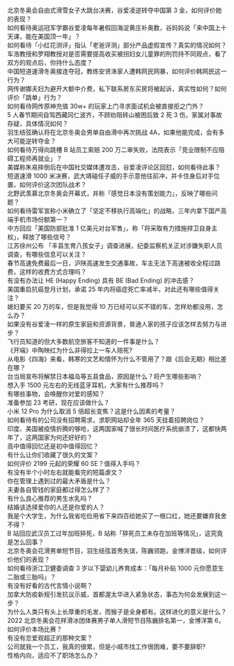 北京冬奥会自由式滑雪女子大跳台决赛，谷爱凌逆转夺中国第 3 金，如何评价她的表现？  
如何看待奥运冠军学霸谷爱凌每年暑假回海淀黄庄补奥数，谷妈妈说「来中国上十天课，能在美国顶一年」？  
如何看待「小红花测评」指认「老爸评测」部分产品虚假宣传？真实的情况如何？  
车浩教授和罗翔教授对是否需要提高收买被拐妇女儿童罪的刑罚持不同观点，看了双方的观点后，你持什么态度？  
中国短道速滑冬奥接连夺冠，教练安贤洙家人遭韩网民网暴，如何评价韩网民这一行为？  
网传谢娜夫妇为避开大额中介费，私下联系房东买房将被起诉，真实性如何？如何评价「跳单」行为？  
如何看待网传原神充值 30w+ 的玩家上门寻求面试机会被直接拒之门外？  
5 人春节期间自驾西藏冈仁波齐，不顾劝阻转山被困后致 2 死 3 伤，家属对事故存疑，具体情况如何？  
羽生结弦确认将在北京冬奥会男单自由滑中再次挑战 4A，如果他能完成，会有多大可能逆转夺金？  
如何看待万得向跳槽 B 站员工索赔 200 万二审失败，法院表示「竞业限制不应阻碍工程师再就业」？  
美媒称朱易摔倒后在中国社交媒体遭攻击，谷爱凌评论区回怼，如何看待此事？  
短道速滑 1000 米决赛，武大靖碰任子威的手示意他往前冲，并卡住身后对手位置，如何评价这次团队战术？  
北野武羡慕北京冬奥会开幕式，并称「感觉日本没有策划能力」，反映了哪些问题？  
如何看待雷军宣称小米确立了「坚定不移执行高端化」的战略，三年内拿下国产高端手机市场份额第一？  
中方回应「美国防部批准 1 亿美元对台军售」，称「将采取有力措施捍卫自身主权」，释放了哪些信号？  
江苏徐州公布 「丰县生育八孩女子」调查进展，纪委监察机关正对涉嫌失职人员调查，有哪些信息可以关注？  
春节高速免费最后一日，沪陕高速发生交通事故，车主无法下高速被收全程过路费，这样的收费方式合理吗？  
有没有办法让 HE (Happy Ending) 具有 BE (Bad Ending) 的冲击感？  
美国重启抗癌登月计划，承诺 25 年内将癌症死亡率减半，对此还有哪些值得关注？  
媳妇要买 20 万的车，但是我觉得 10 万已经可以买不错的车，怎样劝都没用，怎么办？  
如果没有谷爱凌一样的原生家庭和资源背景，普通人家的孩子应该怎样去努力与进步？  
飞行员知道的但大多数航空旅客不知道的一件事是什么？  
《开端》中陶映红为什么非得拉上一车人陪死?  
从电影《四海》来看，韩寒的文艺和情怀为什么不管用了？跟《后会无期》相比差在哪？  
台当局宣布将解禁日本福岛等五县食品，原因是什么？将产生哪些影响？  
想入手 1500 元左右的无线蓝牙耳机，大家有什么推荐吗？  
有哪些事物，会唤醒你对爱的感知？  
准备参加 23 考研，现在应该做什么？  
小米 12 Pro 为什么取消 5 倍超长变焦？这是什么因素的考量？  
如何看待有的公司没有招聘需求，求职网站却全年 365 天挂着招聘岗位？  
印度、美国被疫情折腾的够呛，这两国家喊了很长时间医疗系统崩溃了，这都快两年了，这两国家为何还好好的？  
高中值得回忆还是初中值得回忆？  
有什么让你们收藏了很久的文案？  
如何评价 2199 元起的荣耀 60 SE？值得入手吗？  
有没有半个小时左右就能看完的短篇虐文？  
你在管理上遇到过的最大矛盾是什么？  
夫妻各自管钱的家庭都过得怎么样了？  
有什么良心推荐的男生水乳吗？  
结婚该选择爱你的人还是你爱的人？  
我是个大学生，为什么我省吃俭用省下来四百给她买了一根口红，她还要嫌弃我舍不得？  
B 站回应武汉员工过年加班猝死，B 站称「猝死员工未存在加班等情况」，这究竟是怎么回事？  
北京冬奥会花滑男单短节目，羽生结弦首秀失误，陈巍领跑，金博洋晋级，如何评价他们的表现？  
如何看待浙江卫健委调查 3 岁以下婴幼儿养育成本：「每月补贴 1000 元你愿意生二胎或三胎吗」？  
有没有好看的古代言情小说啊？  
加拿大防疫新规引发抗议示威，首都渥太华进入紧急状态，事态为何会发展到这一步？  
为什么人类只有头上长厚重的毛发，而猴子是全身都有。这样进化的意义是什么？  
2022 北京冬奥会花样滑冰团体赛男子单人滑短节目陈巍排名第一，金博洋第 6，如何评价本场比赛？  
有没有恋爱观超正的那种文案？  
公司就我一个员工，我真的很累，但是小城市找工作很困难，要不要辞职?  
性格内向，适应不了职场怎么办？  

